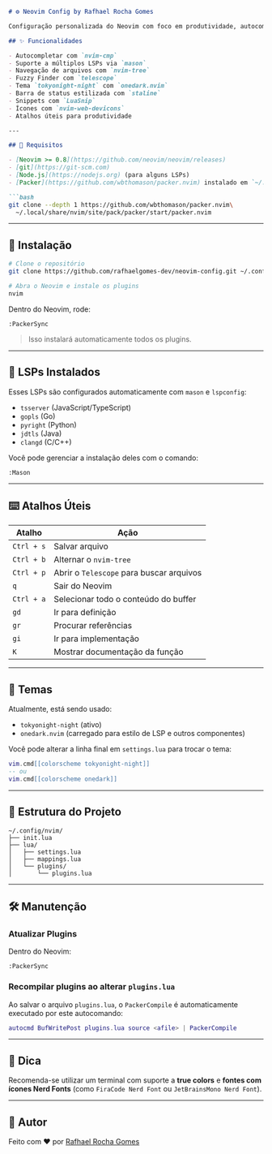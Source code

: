 ````markdown
# ⚙️ Neovim Config by Rafhael Rocha Gomes

Configuração personalizada do Neovim com foco em produtividade, autocompletar com LSP, interface moderna e plugins essenciais para desenvolvimento com TypeScript, Go, Python, Java, C/C++, e mais.

## ✨ Funcionalidades

- Autocompletar com `nvim-cmp`
- Suporte a múltiplos LSPs via `mason`
- Navegação de arquivos com `nvim-tree`
- Fuzzy Finder com `telescope`
- Tema `tokyonight-night` com `onedark.nvim`
- Barra de status estilizada com `staline`
- Snippets com `LuaSnip`
- Ícones com `nvim-web-devicons`
- Atalhos úteis para produtividade

---

## 🧱 Requisitos

- [Neovim >= 0.8](https://github.com/neovim/neovim/releases)
- [git](https://git-scm.com)
- [Node.js](https://nodejs.org) (para alguns LSPs)
- [Packer](https://github.com/wbthomason/packer.nvim) instalado em `~/.local/share/nvim/site/pack/packer/start/packer.nvim`

```bash
git clone --depth 1 https://github.com/wbthomason/packer.nvim\
  ~/.local/share/nvim/site/pack/packer/start/packer.nvim
````

---

## 🚀 Instalação

```bash
# Clone o repositório
git clone https://github.com/rafhaelgomes-dev/neovim-config.git ~/.config/nvim

# Abra o Neovim e instale os plugins
nvim
```

Dentro do Neovim, rode:

```vim
:PackerSync
```

> Isso instalará automaticamente todos os plugins.

---

## 🧠 LSPs Instalados

Esses LSPs são configurados automaticamente com `mason` e `lspconfig`:

* `tsserver` (JavaScript/TypeScript)
* `gopls` (Go)
* `pyright` (Python)
* `jdtls` (Java)
* `clangd` (C/C++)

Você pode gerenciar a instalação deles com o comando:

```vim
:Mason
```

---

## ⌨️ Atalhos Úteis

| Atalho     | Ação                                     |
| ---------- | ---------------------------------------- |
| `Ctrl + s` | Salvar arquivo                           |
| `Ctrl + b` | Alternar o `nvim-tree`                   |
| `Ctrl + p` | Abrir o `Telescope` para buscar arquivos |
| `q`        | Sair do Neovim                           |
| `Ctrl + a` | Selecionar todo o conteúdo do buffer     |
| `gd`       | Ir para definição                        |
| `gr`       | Procurar referências                     |
| `gi`       | Ir para implementação                    |
| `K`        | Mostrar documentação da função           |

---

## 🎨 Temas

Atualmente, está sendo usado:

* `tokyonight-night` (ativo)
* `onedark.nvim` (carregado para estilo de LSP e outros componentes)

Você pode alterar a linha final em `settings.lua` para trocar o tema:

```lua
vim.cmd[[colorscheme tokyonight-night]]
-- ou
vim.cmd[[colorscheme onedark]]
```

---

## 📁 Estrutura do Projeto

```
~/.config/nvim/
├── init.lua
├── lua/
│   ├── settings.lua
│   ├── mappings.lua
│   └── plugins/
│       └── plugins.lua
```

---

## 🛠️ Manutenção

### Atualizar Plugins

Dentro do Neovim:

```vim
:PackerSync
```

### Recompilar plugins ao alterar `plugins.lua`

Ao salvar o arquivo `plugins.lua`, o `PackerCompile` é automaticamente executado por este autocomando:

```lua
autocmd BufWritePost plugins.lua source <afile> | PackerCompile
```

---

## 🧠 Dica

Recomenda-se utilizar um terminal com suporte a **true colors** e **fontes com ícones Nerd Fonts** (como `FiraCode Nerd Font` ou `JetBrainsMono Nerd Font`).

---

## 🧔 Autor

Feito com ❤️ por [Rafhael Rocha Gomes](https://www.linkedin.com/in/rafhael-rocha/)
